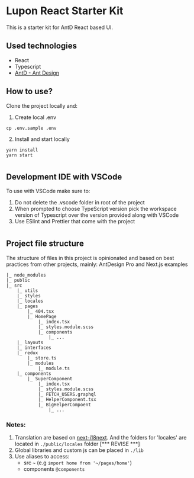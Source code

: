 # Lupon React Starter Kit
This is a starter kit for AntD React based UI.


## Used technologies
- React 
- Typescript
- [AntD - Ant Design](https://ant.design/)


## How to use?
Clone the project locally and:

1. Create local .env 
```
cp .env.sample .env
```

2. Install and start locally
```
yarn install
yarn start
```
#
## Development IDE with VSCode
To use with VSCode make sure to:
1. Do not delete the .vscode folder in root of the project
2. When prompted to choose TypeScript version pick the workspace version of Typescript over the version provided along with VSCode
3. Use ESlint and Prettier that come with the project

#
## Project file structure
The structure of files in this project is opinionated and based on best practices from other projects, mainly: AntDesign Pro and Next.js examples 

    |_ node_modules
    |_ public        
    |_ src
        |_ utils
        |_ styles  
        |_ locales 
        |_ pages
            |_ 404.tsx
            |_ HomePage
                |_ index.tsx
                |_ styles.module.scss
                |_ components
                    |_ ...
        |_ layouts
        |_ interfaces
        |_ redux
            |_ store.ts
            |_ modules
                |_ module.ts
        |_ components
            |_ SuperComponent
                |_ index.tsx
                |_ styles.module.scss
                |_ FETCH_USERS.graphql
                |_ HelperComponent.tsx
                |_ BigHelperCompoent
                    |_ ...
### Notes:
1. Translation are based on [next-i18next](https://github.com/isaachinman/next-i18next). And the folders for 'locales' are located in `./public/locales` folder [*** REVISE ***]
2. Global libraries and custom js can be placed in `./lib`
3. Use aliases to access:
    - src `~` (e.g `import home from '~/pages/home'`)
    - components `@components` 
